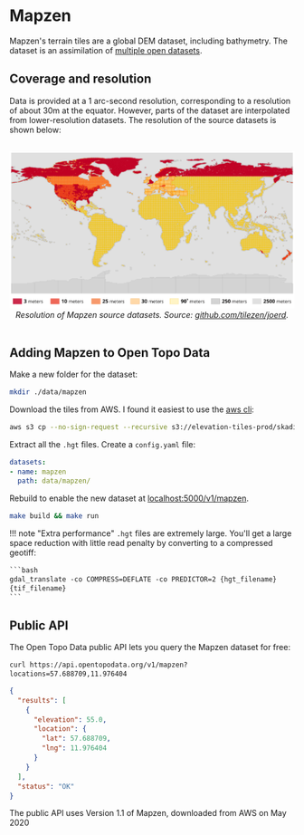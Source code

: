 # Mapzen

Mapzen's terrain tiles are a global DEM dataset, including bathymetry. The dataset is an assimilation of [multiple open datasets](https://github.com/tilezen/joerd/blob/master/docs/data-sources.md). 

## Coverage and resolution

Data is provided at a 1 arc-second resolution, corresponding to a resolution of about 30m at the equator. However, parts of the dataset are interpolated from lower-resolution datasets. The resolution of the source datasets is shown below:


<p style="text-align:center; padding: 1rem 0">
  <img src="/img/mapzen-footprints.png" alt="Mapzen source datasets.">
  <br>
  <em>Resolution of Mapzen source datasets. Source: <a href="https://github.com/tilezen/joerd/blob/master/docs/data-sources.md">github.com/tilezen/joerd</a>.</em>
</p>



## Adding Mapzen to Open Topo Data

Make a new folder for the dataset:

```bash
mkdir ./data/mapzen
```

Download the tiles from AWS. I found it easiest to use the [aws cli](https://pypi.org/project/awscli/):

```bash
aws s3 cp --no-sign-request --recursive s3://elevation-tiles-prod/skadi ./data/mapzen
```

Extract all the `.hgt` files. Create a `config.yaml` file:

```yaml
datasets:
- name: mapzen
  path: data/mapzen/
```

Rebuild to enable the new dataset at [localhost:5000/v1/mapzen](http://localhost:5000/v1/mapzen?locations=51.575,-3.220).

```bash
make build && make run
```

!!! note "Extra performance"
    `.hgt` files are extremely large. You'll get a large space reduction with little read penalty by converting to a compressed geotiff:

    ```bash
    gdal_translate -co COMPRESS=DEFLATE -co PREDICTOR=2 {hgt_filename} {tif_filename}
    ```


## Public API

The Open Topo Data public API lets you query the Mapzen dataset for free:

```
curl https://api.opentopodata.org/v1/mapzen?locations=57.688709,11.976404
```

```json
{
  "results": [
    {
      "elevation": 55.0, 
      "location": {
        "lat": 57.688709, 
        "lng": 11.976404
      }
    }
  ], 
  "status": "OK"
}
```


The public API uses Version 1.1 of Mapzen, downloaded from AWS on May 2020